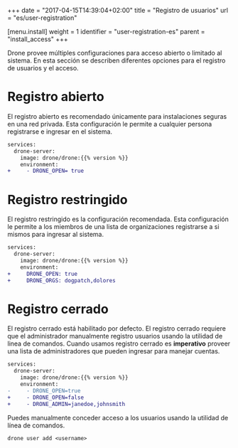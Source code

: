 +++
date = "2017-04-15T14:39:04+02:00"
title = "Registro de usuarios"
url = "es/user-registration"

[menu.install]
  weight = 1
  identifier = "user-registration-es"
  parent = "install_access"
+++

Drone provee múltiples configuraciones para acceso abierto o limitado al sistema. En esta sección se describen diferentes opciones para el registro de usuarios y el acceso.

# Registro abierto

El registro abierto es recomendado únicamente para instalaciones seguras en una red privada. Esta configuración le permite a cualquier persona registrarse e ingresar en el sistema.

```diff
services:
  drone-server:
    image: drone/drone:{{% version %}}
    environment:
+     - DRONE_OPEN= true
```

# Registro restringido

El registro restringido es la configuración recomendada. Esta configuración le permite a los miembros de una lista de organizaciones registrarse a si mismos para ingresar al sistema.

```diff
services:
  drone-server:
    image: drone/drone:{{% version %}}
    environment:
+     DRONE_OPEN: true
+     DRONE_ORGS: dogpatch,dolores
```

# Registro cerrado

El registro cerrado está habilitado por defecto. El registro cerrado requiere que el administrador manualmente registro usuarios usando la utilidad de linea de comandos. Cuando usamos registro cerrado es __imperativo__ proveer una lista de administradores que pueden ingresar para manejar cuentas.

```diff
services:
  drone-server:
    image: drone/drone:{{% version %}}
    environment:
-     - DRONE_OPEN=true
+     - DRONE_OPEN=false
+     - DRONE_ADMIN=janedoe,johnsmith
```

Puedes manualmente conceder acceso a los usuarios usando la utilidad de línea de comandos.

```nohighlight
drone user add <username>
```
